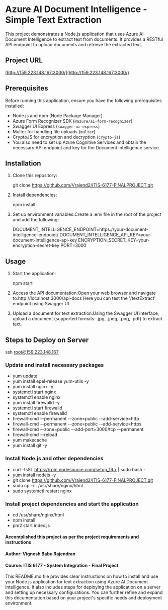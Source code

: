 # Azure AI Document Intelligence - Simple Text Extraction

This project demonstrates a Node.js application that uses Azure AI Document Intelligence to extract text from documents. It provides a RESTful API endpoint to upload documents and retrieve the extracted text.

## Project URL

[http://159.223.148.167:3000/](http://159.223.148.167:3000/)

## Prerequisites

Before running this application, ensure you have the following prerequisites installed:

- Node.js and npm (Node Package Manager)
- Azure Form Recognizer SDK (`@azure/ai-form-recognizer`)
- Swagger UI Express (`swagger-ui-express`)
- Multer for handling file uploads (`multer`)
- CryptoJS for encryption and decryption (`crypto-js`)
- You also need to set up Azure Cognitive Services and obtain the necessary API endpoint and key for the Document Intelligence service.

## Installation

1. Clone this repository:

   git clone https://github.com/Vrajend2/ITIS-6177-FINALPROJECT.git

2. Install dependencies:

    npm install

3. Set up environment variables:Create a .env file in the root of the project and add the following:

    DOCUMENT_INTELLIGENCE_ENDPOINT=https://your-document-intelligence-endpoint/
    DOCUMENT_INTELLIGENCE_API_KEY=your-document-intelligence-api-key
    ENCRYPTION_SECRET_KEY=your-encryption-secret-key
    PORT=3000

## Usage

1. Start the application:

    npm start

2. Access the API documentation:Open your web browser and navigate to:http://localhost:3000/api-docs Here you can test the '/textExtract' endpoint using Swagger UI.

3. Upload a document for text extraction:Using the Swagger UI interface, upload a document (supported formats: .jpg, .jpeg, .png, .pdf) to extract text.

## Steps to Deploy on Server

ssh root@159.223.148.167

### Update and install necessary packages
- yum update
- yum install epel-release yum-utils -y
- yum install nginx -y
- systemctl start nginx
- systemctl enable nginx
- yum install firewalld -y
- systemctl start firewalld
- systemctl enable firewalld
- firewall-cmd --permanent --zone=public --add-service=http
- firewall-cmd --permanent --zone=public --add-service=https
- firewall-cmd --zone=public --add-port=3000/tcp --permanent
- firewall-cmd --reload
- yum makecache
- yum install git -y

### Install Node.js and other dependencies
- curl -fsSL https://rpm.nodesource.com/setup_16.x | sudo bash -
- yum install nodejs -y
- git clone https://github.com/Vrajend2/ITIS-6177-FINALPROJECT.git
- sudo cp -r . /usr/share/nginx/html
- sudo systemctl restart nginx

### Install project dependencies and start the application
- cd /usr/share/nginx/html
- npm install
- pm2 start index.js

#### Accomplished this project as per the project requirements and instructions

#### Author: Vignesh Babu Rajendran
#### Course: ITIS 6177 - System Integration - Final Project

This README.md file provides clear instructions on how to install and use your Node.js application for text extraction using Azure AI Document Intelligence. It also includes steps for deploying the application on a server and setting up necessary configurations. You can further refine and expand this documentation based on your project's specific needs and deployment environment.